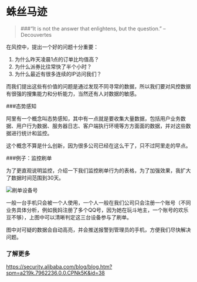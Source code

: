# 蛛丝马迹

>###“It is not the answer that enlightens, but the question.” – Decouvertes

在风控中，提出一个好的问题十分重要：

1. 为什么昨天凌晨1点的订单比均值高？
2. 为什么派券比往常快了半个小时？
3. 为什么最近有很多连续的IP访问我们？

而我们提出这些有价值的问题是通过发现不同寻常的数据，所以我们要对风控数据有很强的搜集能力和分析能力，当然还有人对数据的敏感。

###态势感知

阿里有一个概念叫态势感知，其中有一点就是要收集大量数据，包括用户业务数据、用户行为数据、服务器日志、客户端执行环境等方方面面的数据，并对这些数据进行统计和监控。

这个概念不算是什么创新，因为很多公司已经在这么干了，只不过阿里走的早点。

###例子：监控刷单

为了更直观说明监控，介绍一下我们监控刷单行为的表格，为了加强效果，我扩大了数据时间范围到30天。

![刷单设备号](https://github.com/WalterInSH/risk-management-note/blob/master/images/Screenshot%20at%20Mar%2027%2016-47-04.png)


一般一台手机只会被一个人使用，一个人一般在我们公司只会注册一个账号（不同业务具体分析，例如我妈注册了多个QQ号，因为她在玩斗地主，一个账号的欢乐豆不够），上图中可以清晰判定这三台设备参与了刷单。

图中对可疑的数据会自动高亮，并会推送报警到管理员的手机，方便我们尽快解决问题。

### 了解更多

https://security.alibaba.com/blog/blog.htm?spm=a219k.7962236.0.0.CPNk5K&id=38
